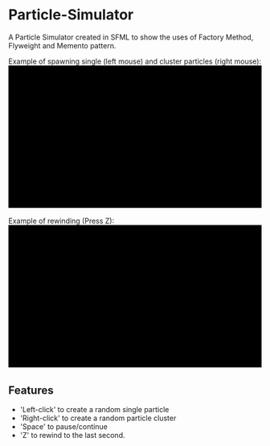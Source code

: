 # Particle-Simulator
A Particle Simulator created in SFML to show the uses of Factory Method, Flyweight and Memento pattern.

Example of spawning single (left mouse) and cluster particles (right mouse):
![](Github-files/showcase1.gif)

Example of rewinding (Press Z):
![](Github-files/showcase2.gif)

## Features
* 'Left-click' to create a random single particle
* 'Right-click' to create a random particle cluster
* 'Space' to pause/continue
* 'Z' to rewind to the last second.
